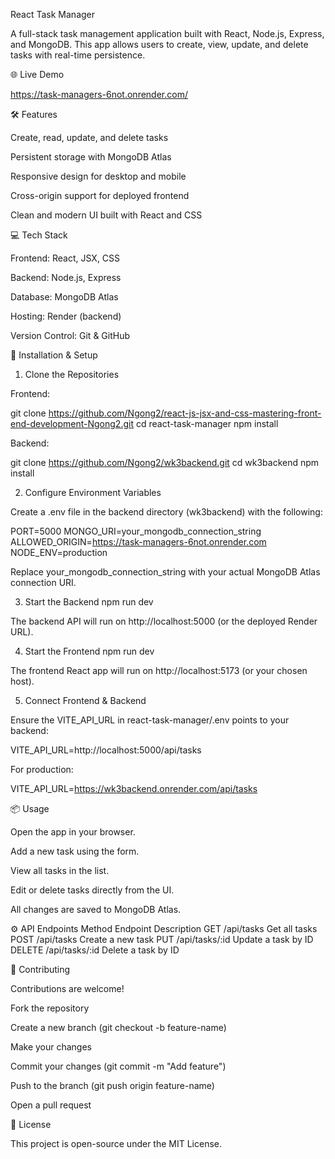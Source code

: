 
React Task Manager

A full-stack task management application built with React, Node.js, Express, and MongoDB. This app allows users to create, view, update, and delete tasks with real-time persistence.

🌐 Live Demo

https://task-managers-6not.onrender.com/

🛠 Features

Create, read, update, and delete tasks

Persistent storage with MongoDB Atlas

Responsive design for desktop and mobile

Cross-origin support for deployed frontend

Clean and modern UI built with React and CSS

💻 Tech Stack

Frontend: React, JSX, CSS

Backend: Node.js, Express

Database: MongoDB Atlas

Hosting: Render (backend)

Version Control: Git & GitHub

🚀 Installation & Setup
1. Clone the Repositories

Frontend:

git clone https://github.com/Ngong2/react-js-jsx-and-css-mastering-front-end-development-Ngong2.git
cd react-task-manager
npm install


Backend:

git clone https://github.com/Ngong2/wk3backend.git
cd wk3backend
npm install

2. Configure Environment Variables

Create a .env file in the backend directory (wk3backend) with the following:

PORT=5000
MONGO_URI=your_mongodb_connection_string
ALLOWED_ORIGIN=https://task-managers-6not.onrender.com
NODE_ENV=production


Replace your_mongodb_connection_string with your actual MongoDB Atlas connection URI.

3. Start the Backend
npm run dev


The backend API will run on http://localhost:5000 (or the deployed Render URL).

4. Start the Frontend
npm run dev


The frontend React app will run on http://localhost:5173 (or your chosen host).

5. Connect Frontend & Backend

Ensure the VITE_API_URL in react-task-manager/.env points to your backend:

VITE_API_URL=http://localhost:5000/api/tasks


For production:

VITE_API_URL=https://wk3backend.onrender.com/api/tasks

📦 Usage

Open the app in your browser.

Add a new task using the form.

View all tasks in the list.

Edit or delete tasks directly from the UI.

All changes are saved to MongoDB Atlas.

⚙️ API Endpoints
Method	Endpoint	Description
GET	/api/tasks	Get all tasks
POST	/api/tasks	Create a new task
PUT	/api/tasks/:id	Update a task by ID
DELETE	/api/tasks/:id	Delete a task by ID



🤝 Contributing

Contributions are welcome!

Fork the repository

Create a new branch (git checkout -b feature-name)

Make your changes

Commit your changes (git commit -m "Add feature")

Push to the branch (git push origin feature-name)

Open a pull request

📄 License

This project is open-source under the MIT License.
